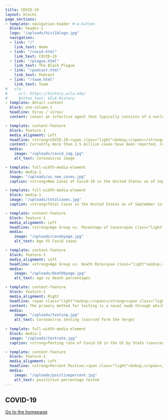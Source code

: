 ```yaml
---
title: COVID-19
layout: blocks
page_sections:
- template: navigation-header #-w-button
  block: header-1
  logo: "/uploads/hist1blogo.jpg" 
  navigation:
  - link: "/"
    link_text: Home
  - link: "/covid.html" 
    link_text: COVID-19
  - link: "/plague.html"
    link_text: The Black Plague
  - link: "/podcast.html"
    link_text: Podcast
  - link: "/team.html"
    link_text: Team
#   cta:
#     url: https://history.ucla.edu/
#     button_text: UCLA History
- template: detail-content
  block: one-column-1
  headline: Virus /ˈvīrəs/
  content: (noun) an infective agent that typically consists of a nucleic acid molecule in a protein coat, is too small to be seen by light microscopy, and is able to multiply only within the living cells of a host.

- template: content-feature
  block: feature-1
  media_alignment: Left
  headline: <strong>COVID-19:<span class="light">&nbsp;</span></strong><span class="light"> An infectious disease caused by the SARS-CoV-2 virus. </span>
  content: Currently more than 2.5 million cases have been reported, resulting in more than 800,000 deaths globally.
  media:
    image: "/uploads/covid_img.jpg"
    alt_text: Coronavirus image  

- template: full-width-media-element
  block: media-1
  image: "/uploads/us_new_cases.jpg"
  caption: <strong>New Cases of Covid-19 in the United States as of September 1st 2020 (sourced from CDC)<span class="light">&nbsp;</span></strong>

- template: full-width-media-element
  block: media-1
  image: "/uploads/totalcases.jpg"
  caption: <strong>Total Cases in the United States as of September 1st 2020 (sourced from CDC)<span class="light">&nbsp;</span></strong>

- template: content-feature
  block: feature-1
  media_alignment: Left
  headline: <strong>Age Group vs. Pecentage of Cases<span class="light">&nbsp;</span></strong><span class="light"> The 18-29 and 50-64 age groups are the most infected, each taking up over 20% of the total infected population. </span>
  media:
    image: "/uploads/casebyage.jpg"
    alt_text: Age VS Covid cases 

- template: content-feature
  block: feature-1
  media_alignment: Left
  headline: <strong>Age Group vs. Death Rate<span class="light">&nbsp;</span></strong><span class="light"> The evidence shows that those 65+ are the most at risk, with almost 80% of all Covid deaths coming form the upper age groups </span>
  media:
    image: "/uploads/deathbyage.jpg"
    alt_text: age vs death percentages

- template: content-feature
  block: feature-1
  media_alignment: Right
  headline: <span class="light">&nbsp;</span></strong><span class="light">Covid-19 Testing </span>
  content: The primary method for testing is a nasal swab through which a nucleic acid test determines if the virus is present and an antibody test determines if the body is responding to the virus.
  media:
    image: "/uploads/testing.jpg"
    alt_text: Coronavirus testing (sourced form the Verge)
  
- template: full-width-media-element
  block: media-1
  image: "/uploads/testrate.jpg"
  caption: <strong>Testing rate of Covid-19 in the US by State (sourced from CDC)<span class="light">&nbsp;</span></strong>

- template: content-feature
  block: feature-1
  media_alignment: Left
  headline: <strong>Percent Postive:<span class="light">&nbsp;</span></strong><span class="light">Mainly the Sourthern states have the largest percentage of their population test positive for Covid.  </span>
  media:
    image: "/uploads/positivepercent.jpg"
    alt_text: posititive percentage tested
---
```

## COVID-19

[Go to the homepage](/ "Back to homepage")
